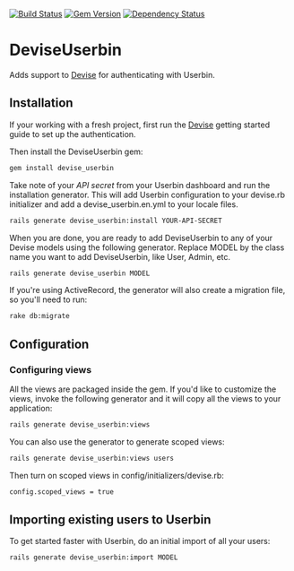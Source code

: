 [![Build Status](https://travis-ci.org/userbin/userbin_devise.png)](https://travis-ci.org/userbin/userbin_devise)
[![Gem Version](https://badge.fury.io/rb/userbin_devise.png)](http://badge.fury.io/rb/userbin_devise)
[![Dependency Status](https://gemnasium.com/userbin/userbin_devise.png)](https://gemnasium.com/userbin/userbin_devise)

# DeviseUserbin

Adds support to [Devise](http://github.com/plataformatec/devise) for authenticating with
Userbin.

## Installation

If your working with a fresh project, first run the [Devise](https://github.com/plataformatec/devise#getting-started) getting started guide to set up the authentication.

Then install the DeviseUserbin gem:

```bash
gem install devise_userbin
```

Take note of your *API secret* from your Userbin dashboard and run the installation generator. This will add Userbin configuration to your devise.rb initializer and add a devise_userbin.en.yml to your locale files.

```bash
rails generate devise_userbin:install YOUR-API-SECRET
```

When you are done, you are ready to add DeviseUserbin to any of your Devise models using the following generator. Replace MODEL by the class name you want to add DeviseUserbin, like User, Admin, etc.

```bash
rails generate devise_userbin MODEL
```

If you're using ActiveRecord, the generator will also create a migration file, so you'll need to run:

```bash
rake db:migrate
```

## Configuration

### Configuring views

All the views are packaged inside the gem. If you'd like to customize the views, invoke the following generator and it will copy all the views to your application:

```bash
rails generate devise_userbin:views
```

You can also use the generator to generate scoped views:

```bash
rails generate devise_userbin:views users
```

Then turn on scoped views in config/initializers/devise.rb:

```bash
config.scoped_views = true
```

## Importing existing users to Userbin

To get started faster with Userbin, do an initial import of all your users:

```bash
rails generate devise_userbin:import MODEL
```
